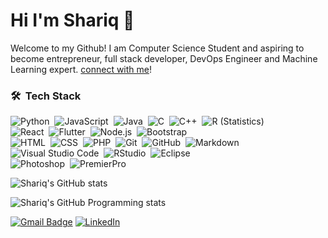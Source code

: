 # Hi I'm Shariq 👋

Welcome to my Github!
I am Computer Science Student and aspiring to become entrepreneur, full stack developer, DevOps Engineer and Machine Learning expert. 
[connect with me](https://www.linkedin.com/in/yousaf530/)!


### 🛠 &nbsp;Tech Stack

![Python](https://img.shields.io/badge/-Python-05122A?style=flat&logo=python)&nbsp;
![JavaScript](https://img.shields.io/badge/-JavaScript-05122A?style=flat&logo=javascript)&nbsp;
![Java](https://img.shields.io/badge/-Java-05122A?style=flat&logo=Java&logoColor=FFA518)&nbsp;
![C](https://img.shields.io/badge/-C-05122A?style=flat&logo=C&logoColor=A8B9CC)&nbsp;
![C++](https://img.shields.io/badge/-C++-05122A?style=flat&logo=C%2B%2B&logoColor=00599C)&nbsp;
![R (Statistics)](https://img.shields.io/badge/-R-05122A?style=flat&logo=R&logoColor=276DC3)\
![React](https://img.shields.io/badge/-React-05122A?style=flat&logo=react)&nbsp;
![Flutter](https://img.shields.io/badge/-Flutter-05122A?style=flat&logo=Flutter)&nbsp;
![Node.js](https://img.shields.io/badge/-Node.js-05122A?style=flat&logo=node.js)&nbsp;
![Bootstrap](https://img.shields.io/badge/-Bootstrap-05122A?style=flat&logo=bootstrap&logoColor=563D7C)\
![HTML](https://img.shields.io/badge/-HTML-05122A?style=flat&logo=HTML5)&nbsp;
![CSS](https://img.shields.io/badge/-CSS-05122A?style=flat&logo=CSS3&logoColor=1572B6)&nbsp;
![PHP](https://img.shields.io/badge/-PHP-05122A?style=flat&logo=PHP)&nbsp;
![Git](https://img.shields.io/badge/-Git-05122A?style=flat&logo=git)&nbsp;
![GitHub](https://img.shields.io/badge/-GitHub-05122A?style=flat&logo=github)&nbsp;
![Markdown](https://img.shields.io/badge/-Markdown-05122A?style=flat&logo=markdown)\
![Visual Studio Code](https://img.shields.io/badge/-Visual%20Studio%20Code-05122A?style=flat&logo=visual-studio-code&logoColor=007ACC)&nbsp;
![RStudio](https://img.shields.io/badge/-RStudio-05122A?style=flat&logo=rstudio)&nbsp;
![Eclipse](https://img.shields.io/badge/-Eclipse-05122A?style=flat&logo=eclipse-ide&logoColor=2C2255)\
![Photoshop](https://img.shields.io/badge/-Photoshop-05122A?style=flat&logo=adobe-photoshop)&nbsp;
![PremierPro](https://img.shields.io/badge/-Premierepro-05122A?style=flat&logo=adobe-Premiere-pro)

![Shariq's GitHub stats](https://github-readme-stats.vercel.app/api?username=shariqbinrashid&show_icons=true&theme=radical)

![Shariq's GitHub Programming stats](https://github-readme-stats.vercel.app/api/top-langs/?username=shariqbinrashid&show_icons=true&hide_border=true")



[![Gmail Badge](https://img.shields.io/badge/gmail-c14438?&style=for-the-badge&logo=Gmail&logoColor=white&link=mailto:shariqbinrashid@gmail.com)](mailto:sahriqbinrashid@gmail.com) [![LinkedIn](https://img.shields.io/badge/Linkedin-%230077B5.svg?&style=for-the-badge&logo=linkedin&logoColor=white)](https://www.linkedin.com/in/shariqbinrashid/) 
